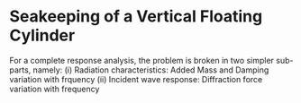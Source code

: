 # Seakeeping of a Vertical Floating Cylinder
For a complete response analysis, the problem is broken in two simpler sub-parts, namely:
(i) Radiation characteristics: Added Mass and Damping variation with frquency
(ii) Incident wave response: Diffraction force variation with frequency
